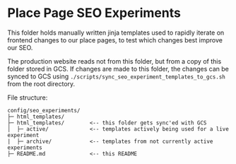 # Place Page SEO Experiments

This folder holds manually written jinja templates used to rapidly iterate on
frontend changes to our place pages, to test which changes best improve our SEO.

The production website reads not from this folder, but from a copy of this
folder stored in GCS. If changes are made to this folder, the changes can be
synced to GCS using `./scripts/sync_seo_experiment_templates_to_gcs.sh` from
the root directory.

File structure:
```text
config/seo_experiments/
├─ html_templates/
├─ html_templates/        <-- this folder gets sync'ed with GCS
│  ├─ active/             <-- templates actively being used for a live experiment
|  ├─ archive/            <-- templates from not currently active experiments
├─ README.md              <-- this README
```
